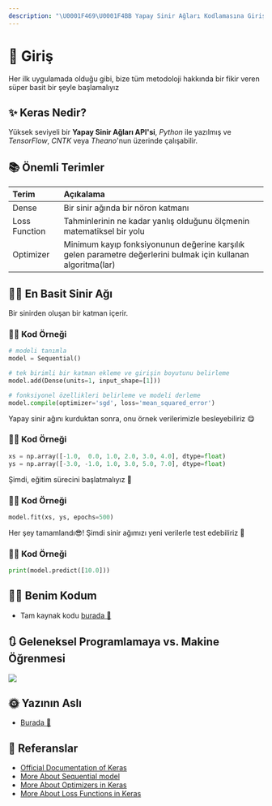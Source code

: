 ```yaml
---
description: "\U0001F469‍\U0001F4BB Yapay Sinir Ağları Kodlamasına Giriş"
---
```


# 🌱 Giriş

Her ilk uygulamada olduğu gibi, bize tüm metodoloji hakkında bir fikir veren süper basit bir şeyle başlamalıyız

## ✨ Keras Nedir?

Yüksek seviyeli bir **Yapay Sinir Ağları API'si**, _Python_ ile yazılmış ve _TensorFlow_, _CNTK_ veya _Theano_'nun üzerinde çalışabilir.

## 📚 Önemli Terimler

| Terim | Açıkalama |
| :--- | :--- |
| Dense | Bir sinir ağında bir nöron katmanı |
| Loss Function | Tahminlerinin ne kadar yanlış olduğunu ölçmenin matematiksel bir yolu |
| Optimizer | Minimum kayıp fonksiyonunun değerine karşılık gelen parametre değerlerini bulmak için kullanan algoritma\(lar\) |

## 👩‍🔬 En Basit Sinir Ağı

Bir sinirden oluşan bir katman içerir.

### 👩‍💻 Kod Örneği

```python
# modeli tanımla
model = Sequential()

# tek birimli bir katman ekleme ve girişin boyutunu belirleme 
model.add(Dense(units=1, input_shape=[1]))

# fonksiyonel özellikleri belirleme ve modeli derleme
model.compile(optimizer='sgd', loss='mean_squared_error')
```

Yapay sinir ağını kurduktan sonra, onu örnek verilerimizle besleyebiliriz 😋

### 👩‍💻 Kod Örneği

```python
xs = np.array([-1.0,  0.0, 1.0, 2.0, 3.0, 4.0], dtype=float)
ys = np.array([-3.0, -1.0, 1.0, 3.0, 5.0, 7.0], dtype=float)
```

Şimdi, eğitim sürecini başlatmalıyız 🚀

### 👩‍💻 Kod Örneği

```python
model.fit(xs, ys, epochs=500)
```

Her şey tamamlandı😎! Şimdi sinir ağımızı yeni verilerle test edebiliriz 🎉

### 👩‍💻 Kod Örneği

```python
print(model.predict([10.0]))
```

## 👩‍💻 Benim Kodum

* Tam kaynak kodu [burada 🐾](https://github.com/asmaamirkhan/DeepLearningNotes-tr/tree/2b2468e60dccea9c260e8a24c5202ecf69ce34b2/1-HelloWorld/HelloWorldWithTF.ipynb)

## 🔃 Geleneksel Programlamaya vs. Makine Öğrenmesi

![](https://github.com/asmaamirkhan/DeepLearningNotes-tr/tree/c9ee03241414e86f59a83b656e48738150bfa1bb/.gitbook/assets/traditionalprogvsml.JPG)

## 🌞 Yazının Aslı

* [Burada 🐾](https://dl.asmaamir.com/1-helloworld/a-introduction)

## 🧐 Referanslar

* [Official Documentation of Keras](https://keras.io/)
* [More About Sequential model](https://keras.io/getting-started/sequential-model-guide/)
* [More About Optimizers in Keras](https://keras.io/optimizers/)
* [More About Loss Functions in Keras](https://keras.io/losses/)

